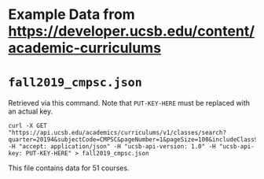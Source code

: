 # Example Data from <https://developer.ucsb.edu/content/academic-curriculums>


# `fall2019_cmpsc.json`

Retrieved via this command.  Note that `PUT-KEY-HERE` must be replaced with an actual key.   

```
curl -X GET "https://api.ucsb.edu/academics/curriculums/v1/classes/search?quarter=20194&subjectCode=CMPSC&pageNumber=1&pageSize=100&includeClassSections=true" -H "accept: application/json" -H "ucsb-api-version: 1.0" -H "ucsb-api-key: PUT-KEY-HERE" > fall2019_cmpsc.json
```

This file contains data for 51 courses.

